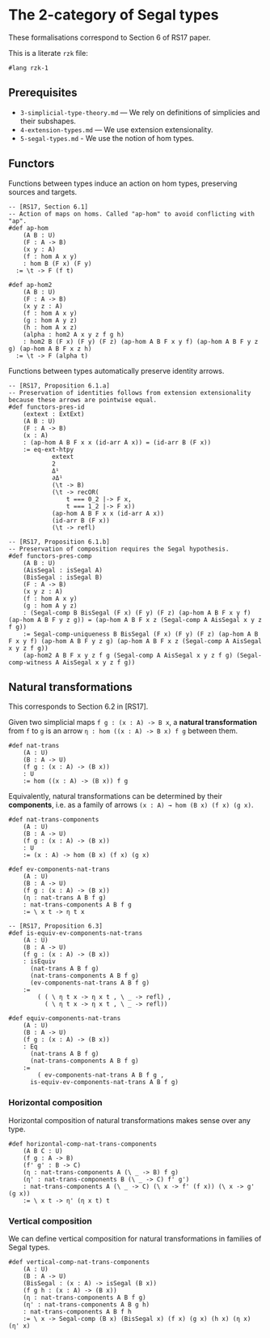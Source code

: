 # The 2-category of Segal types

These formalisations correspond to Section 6 of RS17 paper.

This is a literate `rzk` file:

```rzk
#lang rzk-1
```

## Prerequisites

- `3-simplicial-type-theory.md` — We rely on definitions of simplicies and their subshapes.
- `4-extension-types.md` — We use extension extensionality.
- `5-segal-types.md` - We use the notion of hom types.

## Functors

Functions between types induce an action on hom types, preserving sources and targets.

```rzk
-- [RS17, Section 6.1]
-- Action of maps on homs. Called "ap-hom" to avoid conflicting with "ap".
#def ap-hom
	(A B : U)
	(F : A -> B)
	(x y : A)
	(f : hom A x y)
	: hom B (F x) (F y)
  := \t -> F (f t)

#def ap-hom2
	(A B : U)
	(F : A -> B)
	(x y z : A)
	(f : hom A x y)
	(g : hom A y z)
	(h : hom A x z)
	(alpha : hom2 A x y z f g h)
	: hom2 B (F x) (F y) (F z) (ap-hom A B F x y f) (ap-hom A B F y z g) (ap-hom A B F x z h)
  := \t -> F (alpha t)

```

Functions between types automatically preserve identity arrows.

```rzk
-- [RS17, Proposition 6.1.a]
-- Preservation of identities follows from extension extensionality because these arrows are pointwise equal.
#def functors-pres-id
	(extext : ExtExt)
	(A B : U)
	(F : A -> B)
	(x : A)
	: (ap-hom A B F x x (id-arr A x)) = (id-arr B (F x))
	:= eq-ext-htpy
			extext
			2
			Δ¹
			∂Δ¹
			(\t -> B)
			(\t -> recOR(
				t === 0_2 |-> F x,
				t === 1_2 |-> F x))
			(ap-hom A B F x x (id-arr A x))
			(id-arr B (F x))
			(\t -> refl)

-- [RS17, Proposition 6.1.b]
-- Preservation of composition requires the Segal hypothesis.
#def functors-pres-comp
	(A B : U)
	(AisSegal : isSegal A)
	(BisSegal : isSegal B)
	(F : A -> B)
	(x y z : A)
	(f : hom A x y)
	(g : hom A y z)
	: (Segal-comp B BisSegal (F x) (F y) (F z) (ap-hom A B F x y f) (ap-hom A B F y z g)) = (ap-hom A B F x z (Segal-comp A AisSegal x y z f g))
	:= Segal-comp-uniqueness B BisSegal (F x) (F y) (F z) (ap-hom A B F x y f) (ap-hom A B F y z g) (ap-hom A B F x z (Segal-comp A AisSegal x y z f g))
	(ap-hom2 A B F x y z f g (Segal-comp A AisSegal x y z f g) (Segal-comp-witness A AisSegal x y z f g))
```

## Natural transformations

This corresponds to Section 6.2 in [RS17].

Given two simplicial maps `f g : (x : A) -> B x`, a **natural transformation** from `f` to `g` is
an arrow `η : hom ((x : A) -> B x) f g` between them.

```rzk
#def nat-trans
	(A : U)
	(B : A -> U)
	(f g : (x : A) -> (B x))
	: U
	:= hom ((x : A) -> (B x)) f g
```

Equivalently, natural transformations can be determined by their **components**, i.e. as a family of arrows `(x : A) → hom (B x) (f x) (g x)`.

```rzk
#def nat-trans-components
	(A : U)
	(B : A -> U)
	(f g : (x : A) -> (B x))
	: U
	:= (x : A) -> hom (B x) (f x) (g x)
```

```rzk
#def ev-components-nat-trans
	(A : U)
	(B : A -> U)
	(f g : (x : A) -> (B x))
	(η : nat-trans A B f g)
	: nat-trans-components A B f g
	:= \ x t -> η t x
```

```rzk
-- [RS17, Proposition 6.3]
#def is-equiv-ev-components-nat-trans
	(A : U)
	(B : A -> U)
	(f g : (x : A) -> (B x))
	: isEquiv
      (nat-trans A B f g)
      (nat-trans-components A B f g)
      (ev-components-nat-trans A B f g)
	:=
		( ( \ η t x -> η x t , \ _ -> refl) ,
		  ( \ η t x -> η x t , \ _ -> refl))

#def equiv-components-nat-trans
	(A : U)
	(B : A -> U)
	(f g : (x : A) -> (B x))
	: Eq
      (nat-trans A B f g)
      (nat-trans-components A B f g)
	:=
		( ev-components-nat-trans A B f g ,
      is-equiv-ev-components-nat-trans A B f g)
```

### Horizontal composition

Horizontal composition of natural transformations makes sense over any type.

```rzk
#def horizontal-comp-nat-trans-components
	(A B C : U)
	(f g : A -> B)
	(f' g' : B -> C)
	(η : nat-trans-components A (\ _ -> B) f g)
	(η' : nat-trans-components B (\ _ -> C) f' g')
	: nat-trans-components A (\ _ -> C) (\ x -> f' (f x)) (\ x -> g' (g x))
	:= \ x t -> η' (η x t) t
```

### Vertical composition

We can define vertical composition for natural transformations in families of Segal types.

```rzk
#def vertical-comp-nat-trans-components
	(A : U)
	(B : A -> U)
	(BisSegal : (x : A) -> isSegal (B x))
	(f g h : (x : A) -> (B x))
	(η : nat-trans-components A B f g)
	(η' : nat-trans-components A B g h)
	: nat-trans-components A B f h
	:= \ x -> Segal-comp (B x) (BisSegal x) (f x) (g x) (h x) (η x) (η' x)
```
